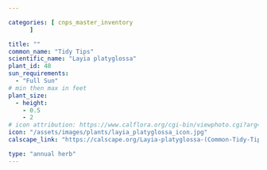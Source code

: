 ```yaml
---

categories: [ cnps_master_inventory
      ]

title: ""
common_name: "Tidy Tips"
scientific_name: "Layia platyglossa"
plant_id: 48
sun_requirements:
  - "Full Sun"
# min then max in feet
plant_size:
  - height: 
    - 0.5
    - 2
# icon attribution: https://www.calflora.org/cgi-bin/viewphoto.cgi?arg=/app/up/entry/149/44763.jpg 
icon: "/assets/images/plants/layia_platyglossa_icon.jpg" 
calscape_link: "https://calscape.org/Layia-platyglossa-(Common-Tidy-Tips)"

type: "annual herb"
---
```


